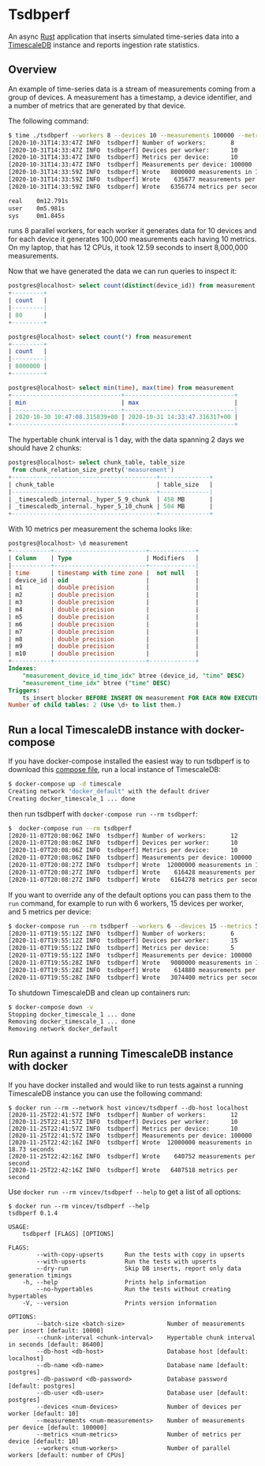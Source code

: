 # Tsdbperf

An async [Rust][rust-lang] application that inserts simulated
 time-series data into a [TimescaleDB][timescale-db] instance and
 reports ingestion rate statistics.

[rust-lang]: https://www.rust-lang.org
[timescale-db]: https://www.timescale.com/

## Overview

An example of time-series data is a stream of measurements coming from
a group of devices. A measurement has a timestamp, a device
identifier, and a number of metrics that are generated by that device.

The following command:

```bash
$ time ./tsdbperf --workers 8 --devices 10 --measurements 100000 --metrics 10
[2020-10-31T14:33:47Z INFO  tsdbperf] Number of workers:       8
[2020-10-31T14:33:47Z INFO  tsdbperf] Devices per worker:      10
[2020-10-31T14:33:47Z INFO  tsdbperf] Metrics per device:      10
[2020-10-31T14:33:47Z INFO  tsdbperf] Measurements per device: 100000
[2020-10-31T14:33:59Z INFO  tsdbperf] Wrote   8000000 measurements in 12.59 seconds
[2020-10-31T14:33:59Z INFO  tsdbperf] Wrote    635677 measurements per second
[2020-10-31T14:33:59Z INFO  tsdbperf] Wrote   6356774 metrics per second

real    0m12.791s
user    0m5.981s
sys     0m1.845s
```

runs 8 parallel workers, for each worker it generates data for 10
devices and for each device it generates 100,000 measurements each
having 10 metrics. On my laptop, that has 12 CPUs, it took 12.59
seconds to insert 8,000,000 measurements.

Now that we have generated the data we can run queries to inspect it:

```sql
postgres@localhost> select count(distinct(device_id)) from measurement
+---------+
| count   |
|---------|
| 80      |
+---------+

postgres@localhost> select count(*) from measurement
+---------+
| count   |
|---------|
| 8000000 |
+---------+

postgres@localhost> select min(time), max(time) from measurement
+-------------------------------+-------------------------------+
| min                           | max                           |
|-------------------------------+-------------------------------|
| 2020-10-30 10:47:08.315839+00 | 2020-10-31 14:33:47.316317+00 |
+-------------------------------+-------------------------------+
```

The hypertable chunk interval is 1 day, with the data spanning 2 days
we should have 2 chunks:

```sql
postgres@localhost> select chunk_table, table_size
 from chunk_relation_size_pretty('measurement')
+-----------------------------------------+--------------+
| chunk_table                             | table_size   |
|-----------------------------------------+--------------|
| _timescaledb_internal._hyper_5_9_chunk  | 458 MB       |
| _timescaledb_internal._hyper_5_10_chunk | 504 MB       |
+-----------------------------------------+--------------+
```

With 10 metrics per measurement the schema looks like:

```sql
postgres@localhost> \d measurement
+-----------+--------------------------+-------------+
| Column    | Type                     | Modifiers   |
|-----------+--------------------------+-------------|
| time      | timestamp with time zone |  not null   |
| device_id | oid                      |             |
| m1        | double precision         |             |
| m2        | double precision         |             |
| m3        | double precision         |             |
| m4        | double precision         |             |
| m5        | double precision         |             |
| m6        | double precision         |             |
| m7        | double precision         |             |
| m8        | double precision         |             |
| m9        | double precision         |             |
| m10       | double precision         |             |
+-----------+--------------------------+-------------+
Indexes:
    "measurement_device_id_time_idx" btree (device_id, "time" DESC)
    "measurement_time_idx" btree ("time" DESC)
Triggers:
    ts_insert_blocker BEFORE INSERT ON measurement FOR EACH ROW EXECUTE FUNC...
Number of child tables: 2 (Use \d+ to list them.)
```

## Run a local TimescaleDB instance with docker-compose

If you have docker-compose installed the easiest way to run tsdbperf
is to download this [compose file][tsdbperf-compose], run a local
instance of TimescaleDB:

```bash
$ docker-compose up -d timescale
Creating network "docker_default" with the default driver
Creating docker_timescale_1 ... done
```

then run tsdbperf with `docker-compose run --rm tsdbperf`:

```bash
$  docker-compose run --rm tsdbperf
[2020-11-07T20:08:06Z INFO  tsdbperf] Number of workers:       12
[2020-11-07T20:08:06Z INFO  tsdbperf] Devices per worker:      10
[2020-11-07T20:08:06Z INFO  tsdbperf] Metrics per device:      10
[2020-11-07T20:08:06Z INFO  tsdbperf] Measurements per device: 100000
[2020-11-07T20:08:27Z INFO  tsdbperf] Wrote  12000000 measurements in 19.47 seconds
[2020-11-07T20:08:27Z INFO  tsdbperf] Wrote    616428 measurements per second
[2020-11-07T20:08:27Z INFO  tsdbperf] Wrote   6164278 metrics per second
```

If you want to override any of the default options you can pass them
to the `run` command, for example to run with 6 workers, 15 devices
per worker, and 5 metrics per device:

```bash
$ docker-compose run --rm tsdbperf --workers 6 --devices 15 --metrics 5
[2020-11-07T19:55:12Z INFO  tsdbperf] Number of workers:       6
[2020-11-07T19:55:12Z INFO  tsdbperf] Devices per worker:      15
[2020-11-07T19:55:12Z INFO  tsdbperf] Metrics per device:      5
[2020-11-07T19:55:12Z INFO  tsdbperf] Measurements per device: 100000
[2020-11-07T19:55:28Z INFO  tsdbperf] Wrote   9000000 measurements in 14.64 seconds
[2020-11-07T19:55:28Z INFO  tsdbperf] Wrote    614880 measurements per second
[2020-11-07T19:55:28Z INFO  tsdbperf] Wrote   3074400 metrics per second
```

To shutdown TimescaleDB and clean up containers run:

```bash
$ docker-compose down -v
Stopping docker_timescale_1 ... done
Removing docker_timescale_1 ... done
Removing network docker_default
```

[tsdbperf-compose]: https://github.com/vincev/tsdbperf/blob/master/docker/docker-compose.yml


## Run against a running TimescaleDB instance with docker

If you have docker installed and would like to run tests against a
running TimescaleDB instance you can use the following command:

```
$ docker run --rm --network host vincev/tsdbperf --db-host localhost
[2020-11-25T22:41:57Z INFO  tsdbperf] Number of workers:       12
[2020-11-25T22:41:57Z INFO  tsdbperf] Devices per worker:      10
[2020-11-25T22:41:57Z INFO  tsdbperf] Metrics per device:      10
[2020-11-25T22:41:57Z INFO  tsdbperf] Measurements per device: 100000
[2020-11-25T22:42:16Z INFO  tsdbperf] Wrote  12000000 measurements in 18.73 seconds
[2020-11-25T22:42:16Z INFO  tsdbperf] Wrote    640752 measurements per second
[2020-11-25T22:42:16Z INFO  tsdbperf] Wrote   6407518 metrics per second
```

Use `docker run --rm vincev/tsdbperf --help` to get a list of all options:

```
$ docker run --rm vincev/tsdbperf --help
tsdbperf 0.1.4

USAGE:
    tsdbperf [FLAGS] [OPTIONS]

FLAGS:
        --with-copy-upserts      Run the tests with copy in upserts
        --with-upserts           Run the tests with upserts
        --dry-run                Skip DB inserts, report only data generation timings
    -h, --help                   Prints help information
        --no-hypertables         Run the tests without creating hypertables
    -V, --version                Prints version information

OPTIONS:
        --batch-size <batch-size>            Number of measurements per insert [default: 10000]
        --chunk-interval <chunk-interval>    Hypertable chunk interval in seconds [default: 86400]
        --db-host <db-host>                  Database host [default: localhost]
        --db-name <db-name>                  Database name [default: postgres]
        --db-password <db-password>          Database password [default: postgres]
        --db-user <db-user>                  Database user [default: postgres]
        --devices <num-devices>              Number of devices per worker [default: 10]
        --measurements <num-measurements>    Number of measurements per device [default: 100000]
        --metrics <num-metrics>              Number of metrics per device [default: 10]
        --workers <num-workers>              Number of parallel workers [default: number of CPUs]
```
